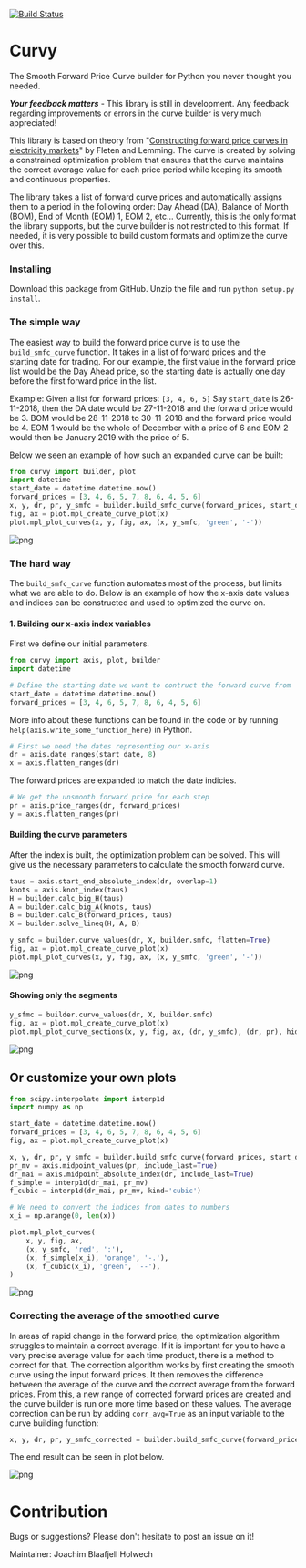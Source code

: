 [![Build Status](https://travis-ci.org/equinor/curvy.svg?branch=master)](https://travis-ci.org/equinor/curvy)

# Curvy
The Smooth Forward Price Curve builder for Python you never thought you needed.

**_Your feedback matters_** - This library is still in development. Any feedback regarding improvements or errors in the curve builder is very much appreciated! 

This library is based on theory from "[Constructing forward price curves in electricity
markets](http://citeseerx.ist.psu.edu/viewdoc/download?doi=10.1.1.470.8485&rep=rep1&type=pdf)" by Fleten and Lemming. The curve is created by solving a constrained optimization problem that ensures that the curve maintains the correct average value for each price period while keeping its smooth and continuous properties.

The library takes a list of forward curve prices and automatically assigns them to a period in the following order: Day Ahead (DA), Balance of Month (BOM), End of Month (EOM) 1, EOM 2, etc... Currently, this is the only format the library supports, but the curve builder is not restricted to this format. If needed, it is very possible to build custom formats and optimize the curve over this.

### Installing

Download this package from GitHub. Unzip the file and run `python setup.py install`.

### The simple way
The easiest way to build the forward price curve is to use the `build_smfc_curve` function. It takes in a list of forward prices and the starting date for trading. For our example, the first value in the forward price list would be the Day Ahead price, so the starting date is actually one day before the first forward price in the list.

Example: 
Given a list for forward prices: `[3, 4, 6, 5]`
Say `start_date` is 26-11-2018, then the DA date would be 27-11-2018 and the forward price would be 3. BOM would be 28-11-2018 to 30-11-2018 and the forward price would be 4. EOM 1 would be the whole of December with a price of 6 and EOM 2 would then be January 2019 with the price of 5.

Below we seen an example of how such an expanded curve can be built:

```python
from curvy import builder, plot
import datetime
start_date = datetime.datetime.now()
forward_prices = [3, 4, 6, 5, 7, 8, 6, 4, 5, 6]
x, y, dr, pr, y_smfc = builder.build_smfc_curve(forward_prices, start_date)
fig, ax = plot.mpl_create_curve_plot(x)
plot.mpl_plot_curves(x, y, fig, ax, (x, y_smfc, 'green', '-'))
```


![png](images/output_1_0.png)

### The hard way
The `build_smfc_curve` function automates most of the process, but limits what we are able to do. Below is an example of how the x-axis date values and indices can be constructed and used to optimized the curve on.

#### 1. Building our x-axis index variables
First we define our initial parameters.

```python
from curvy import axis, plot, builder
import datetime

# Define the starting date we want to contruct the forward curve from
start_date = datetime.datetime.now()
forward_prices = [3, 4, 6, 5, 7, 8, 6, 4, 5, 6]
```

More info about these functions can be found in the code or by running `help(axis.write_some_function_here)` in Python.

```python
# First we need the dates representing our x-axis
dr = axis.date_ranges(start_date, 8)
x = axis.flatten_ranges(dr)
```

The forward prices are expanded to match the date indicies.

```python
# We get the unsmooth forward price for each step
pr = axis.price_ranges(dr, forward_prices)
y = axis.flatten_ranges(pr)
```

#### Building the curve parameters
After the index is built, the optimization problem can be solved. This will give us the necessary parameters to calculate the smooth forward curve.

```python
taus = axis.start_end_absolute_index(dr, overlap=1)
knots = axis.knot_index(taus)
H = builder.calc_big_H(taus)
A = builder.calc_big_A(knots, taus)
B = builder.calc_B(forward_prices, taus)
X = builder.solve_lineq(H, A, B)

y_smfc = builder.curve_values(dr, X, builder.smfc, flatten=True)
fig, ax = plot.mpl_create_curve_plot(x)
plot.mpl_plot_curves(x, y, fig, ax, (x, y_smfc, 'green', '-'))
```


![png](images/output_7_0.png)


#### Showing only the segments


```python
y_sfmc = builder.curve_values(dr, X, builder.smfc)
fig, ax = plot.mpl_create_curve_plot(x)
plot.mpl_plot_curve_sections(x, y, fig, ax, (dr, y_smfc), (dr, pr), hide_price=True)
```


![png](images/output_9_0.png)


## Or customize your own plots


```python
from scipy.interpolate import interp1d
import numpy as np

start_date = datetime.datetime.now()
forward_prices = [3, 4, 6, 5, 7, 8, 6, 4, 5, 6]
fig, ax = plot.mpl_create_curve_plot(x)

x, y, dr, pr, y_smfc = builder.build_smfc_curve(forward_prices, start_date)
pr_mv = axis.midpoint_values(pr, include_last=True)
dr_mai = axis.midpoint_absolute_index(dr, include_last=True)
f_simple = interp1d(dr_mai, pr_mv)
f_cubic = interp1d(dr_mai, pr_mv, kind='cubic')

# We need to convert the indices from dates to numbers
x_i = np.arange(0, len(x))
```


```python
plot.mpl_plot_curves(
    x, y, fig, ax,
    (x, y_smfc, 'red', ':'),
    (x, f_simple(x_i), 'orange', '-.'),
    (x, f_cubic(x_i), 'green', '--'),
)
```


![png](images/output_12_0.png)

### Correcting the average of the smoothed curve
In areas of rapid change in the forward price, the optimization algorithm struggles to maintain a correct average. If it is important for you to have a very precise average value for each time product, there is a method to correct for that. The correction algorithm works by first creating the smooth curve using the input forward prices. It then removes the difference between the average of the curve and the correct average from the forward prices. From this, a new range of corrected forward prices are created and the curve builder is run one more time based on these values. The average correction can be run by adding `corr_avg=True` as an input variable to the curve building function:

```python
x, y, dr, pr, y_smfc_corrected = builder.build_smfc_curve(forward_prices, start_date, corr_avg=True)
```

The end result can be seen in plot below.

![png](images/plot_corrected.png)


# Contribution
Bugs or suggestions? Please don't hesitate to post an issue on it!

Maintainer: Joachim Blaafjell Holwech
